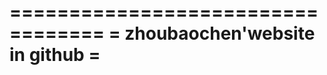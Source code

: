==================================
= zhoubaochen'website in github  =
==================================
